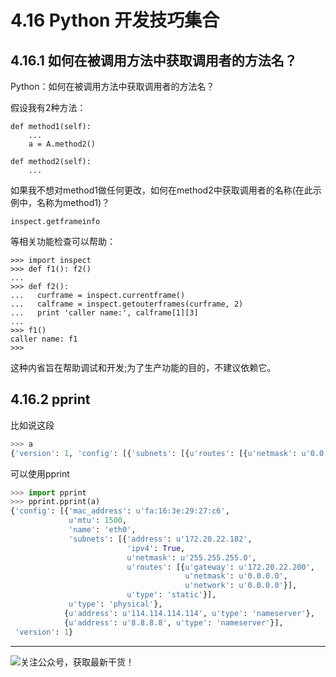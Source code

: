 # 4.16 Python 开发技巧集合

## 4.16.1 如何在被调用方法中获取调用者的方法名？

Python：如何在被调用方法中获取调用者的方法名？

假设我有2种方法：

```
def method1(self):
    ...
    a = A.method2()

def method2(self):
    ...
```

如果我不想对method1做任何更改，如何在method2中获取调用者的名称(在此示例中，名称为method1)？

`inspect.getframeinfo`

等相关功能检查可以帮助：

```
>>> import inspect
>>> def f1(): f2()
... 
>>> def f2():
...   curframe = inspect.currentframe()
...   calframe = inspect.getouterframes(curframe, 2)
...   print 'caller name:', calframe[1][3]
... 
>>> f1()
caller name: f1
>>> 
```

这种内省旨在帮助调试和开发;为了生产功能的目的，不建议依赖它。

## 4.16.2 pprint

比如说这段

```python
>>> a
{'version': 1, 'config': [{'subnets': [{u'routes': [{u'netmask': u'0.0.0.0', u'network': u'0.0.0.0', u'gateway': u'172.20.22.200'}], u'netmask': u'255.255.255.0', u'type': 'static', 'ipv4': True, 'address': u'172.20.22.182'}], u'mtu': 1500, u'type': 'physical', 'name': 'eth0', 'mac_address': u'fa:16:3e:29:27:c6'}, {u'type': 'nameserver', u'address': u'114.114.114.114'}, {u'type': 'nameserver', u'address': u'8.8.8.8'}]}
```

可以使用pprint

```python
>>> import pprint
>>> pprint.pprint(a)
{'config': [{'mac_address': u'fa:16:3e:29:27:c6',
             u'mtu': 1500,
             'name': 'eth0',
             'subnets': [{'address': u'172.20.22.182',
                          'ipv4': True,
                          u'netmask': u'255.255.255.0',
                          u'routes': [{u'gateway': u'172.20.22.200',
                                       u'netmask': u'0.0.0.0',
                                       u'network': u'0.0.0.0'}],
                          u'type': 'static'}],
             u'type': 'physical'},
            {u'address': u'114.114.114.114', u'type': 'nameserver'},
            {u'address': u'8.8.8.8', u'type': 'nameserver'}],
 'version': 1}

```



---

![关注公众号，获取最新干货！](http://image.python-online.cn/image-20200320125724880.png)
